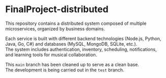 # FinalProject-distributed

This repository contains a distributed system composed of multiple microservices, organized by business domains.

Each service is built with different backend technologies (Node.js, Python, Java, Go, C#) and databases (MySQL, MongoDB, SQLite, etc.).  
The system includes authentication, inventory, scheduling, notifications, and learning tools for musical collaboration.

This `main` branch has been cleaned up to serve as a clean base.  
The development is being carried out in the `test` branch.

